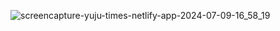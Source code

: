 ![screencapture-yuju-times-netlify-app-2024-07-09-16_58_19](https://github.com/yuju0701/times-submit/assets/163105974/f777bd58-613a-4c38-ae3a-df5171916158)
